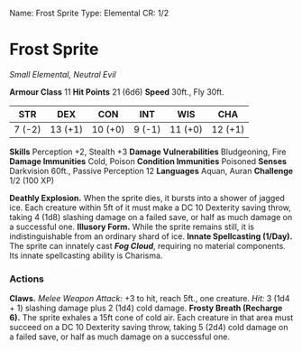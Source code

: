 Name: Frost Sprite
Type: Elemental
CR: 1/2

# Frost Sprite
_Small Elemental, Neutral Evil_

**Armour Class** 11
**Hit Points** 21 (6d6)
**Speed** 30ft., Fly 30ft.

| STR | DEX | CON | INT | WIS | CHA |
|-----|-----|-----|-----|-----|-----|
| 7 (-2) | 13 (+1) | 10 (+0) | 9 (-1) | 11 (+0) | 12 (+1) |

**Skills** Perception +2, Stealth +3
**Damage Vulnerabilities** Bludgeoning, Fire
**Damage Immunities** Cold, Poison
**Condition Immunities** Poisoned
**Senses** Darkvision 60ft., Passive Perception 12
**Languages** Aquan, Auran
**Challenge** 1/2 (100 XP)

**Deathly Explosion.** When the sprite dies, it bursts into a shower of jagged ice. Each creature within 5ft of it must make a DC 10 Dexterity saving throw, taking 4 (1d8) slashing damage on a failed save, or half as much damage on a successful one.
**Illusory Form.** While the sprite remains still, it is indistinguishable from an ordinary shard of ice.
**Innate Spellcasting (1/Day).** The sprite can innately cast **_Fog Cloud_**, requiring no material components. Its innate spellcasting ability is Charisma.

### Actions
**Claws.** _Melee Weapon Attack:_ +3 to hit, reach 5ft., one creature. _Hit:_ 3 (1d4 + 1) slashing damage plus 2 (1d4) cold damage.
**Frosty Breath (Recharge 6).** The sprite exhales a 15ft cone of cold air. Each creature in that area must succeed on a DC 10 Dexterity saving throw, taking 5 (2d4) cold damage on a failed save, or half as much damage on a successful one.